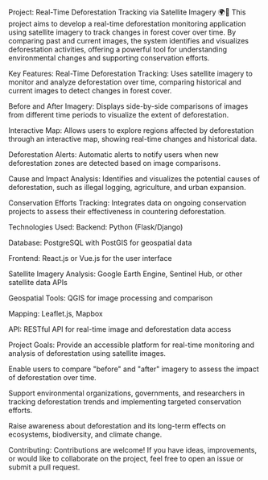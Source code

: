 Project: Real-Time Deforestation Tracking via Satellite Imagery 🌍🌳
This project aims to develop a real-time deforestation monitoring application using satellite imagery to track changes in forest cover over time. By comparing past and current images, the system identifies and visualizes deforestation activities, offering a powerful tool for understanding environmental changes and supporting conservation efforts.

Key Features:
Real-Time Deforestation Tracking: Uses satellite imagery to monitor and analyze deforestation over time, comparing historical and current images to detect changes in forest cover.

Before and After Imagery: Displays side-by-side comparisons of images from different time periods to visualize the extent of deforestation.

Interactive Map: Allows users to explore regions affected by deforestation through an interactive map, showing real-time changes and historical data.

Deforestation Alerts: Automatic alerts to notify users when new deforestation zones are detected based on image comparisons.

Cause and Impact Analysis: Identifies and visualizes the potential causes of deforestation, such as illegal logging, agriculture, and urban expansion.

Conservation Efforts Tracking: Integrates data on ongoing conservation projects to assess their effectiveness in countering deforestation.

Technologies Used:
Backend: Python (Flask/Django)

Database: PostgreSQL with PostGIS for geospatial data

Frontend: React.js or Vue.js for the user interface

Satellite Imagery Analysis: Google Earth Engine, Sentinel Hub, or other satellite data APIs

Geospatial Tools: QGIS for image processing and comparison

Mapping: Leaflet.js, Mapbox

API: RESTful API for real-time image and deforestation data access

Project Goals:
Provide an accessible platform for real-time monitoring and analysis of deforestation using satellite images.

Enable users to compare "before" and "after" imagery to assess the impact of deforestation over time.

Support environmental organizations, governments, and researchers in tracking deforestation trends and implementing targeted conservation efforts.

Raise awareness about deforestation and its long-term effects on ecosystems, biodiversity, and climate change.

Contributing:
Contributions are welcome! If you have ideas, improvements, or would like to collaborate on the project, feel free to open an issue or submit a pull request.